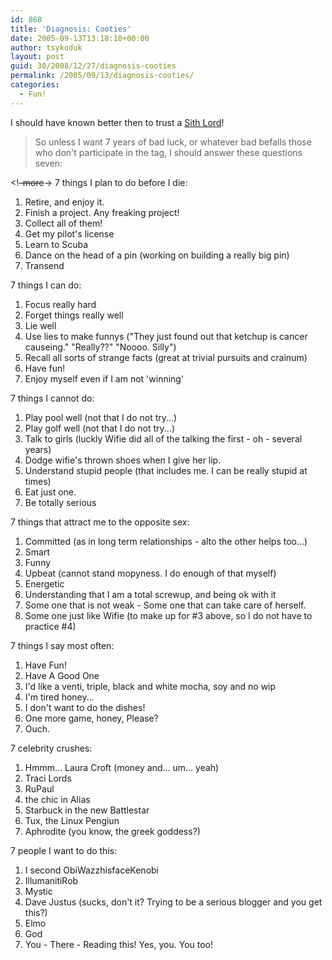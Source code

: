 ```yaml
---
id: 868
title: 'Diagnosis: Cooties'
date: 2005-09-13T13:18:10+00:00
author: tsykoduk
layout: post
guid: 30/2008/12/27/diagnosis-cooties
permalink: /2005/09/13/diagnosis-cooties/
categories:
  - Fun!
---
```

I should have known better then to trust a <a href="http://welcomesithlords.blogspot.com/2005/09/diagnosis-cooties.html">Sith Lord</a>!


<blockquote>So unless I want 7 years of bad luck, or whatever bad befalls those who don't participate in the tag, I should answer these questions seven:</blockquote>

&lt;!<del>-more</del>-&gt;
7 things I plan to do before I die:


1) Retire, and enjoy it.
2) Finish a project. Any freaking project!
3) Collect all of them!
4) Get my pilot's license
5) Learn to Scuba
6) Dance on the head of a pin (working on building a really big pin)
7) Transend


7 things I can do:


1) Focus really hard
2) Forget things really well
3) Lie well
4) Use lies to make funnys ("They just found out that ketchup is cancer causeing." "Really??" "Noooo. Silly")
5) Recall all sorts of strange facts (great at trivial pursuits and crainum)
6) Have fun!
7) Enjoy myself even if I am not 'winning'


7 things I cannot do:


1) Play pool well (not that I do not try...)
2) Play golf well (not that I do not try...)
3) Talk to girls (luckly Wifie did all of the talking the first - oh - several years)
4) Dodge wifie's thrown shoes when I give her lip.
5) Understand stupid people (that includes me. I can be really stupid at times)
6) Eat just one.
7) Be totally serious


7 things that attract me to the opposite sex:


1) Committed (as in long term relationships - alto the other helps too...)
2) Smart
3) Funny
4) Upbeat (cannot stand mopyness. I do enough of that myself)
5) Energetic
6) Understanding that I am a total screwup, and being ok with it
7) Some one that is not weak - Some one that can take care of herself.
8) Some one just like Wifie (to make up for #3 above, so I do not have to practice #4)


7 things I say most often:


1) Have Fun!
2) Have A Good One
3) I'd like a venti, triple, black and white mocha, soy and no wip
4) I'm tired honey...
5) I don't want to do the dishes!
6) One more game, honey, Please?
7) Ouch.


7 celebrity crushes:


1) Hmmm... Laura Croft (money and... um... yeah)
2) Traci Lords
3) RuPaul
4) the chic in Alias
5) Starbuck in the new Battlestar
6) Tux, the Linux Pengiun
7) Aphrodite (you know, the greek goddess?)


7 people I want to do this:


1) I second ObiWazzhisfaceKenobi
2) IllumanitiRob
3) Mystic
4) Dave Justus (sucks, don't it? Trying to be a serious blogger and you get this?)
5) Elmo
6) God
7) You - There - Reading this! Yes, you. You too!